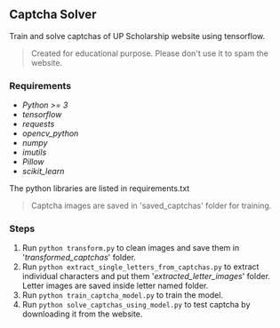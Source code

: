## Captcha Solver
 Train and solve captchas of UP Scholarship website using tensorflow.

 > Created for educational purpose. Please don't use it to spam the website.

### Requirements
* _Python >= 3_
* _tensorflow_
* _requests_
* _opencv_python_
* _numpy_
* _imutils_
* _Pillow_
* _scikit_learn_
 
The python libraries are listed in requirements.txt

> Captcha images are saved in 'saved_captchas' folder for training.

### Steps
1. Run `python transform.py` to clean images and save them in '_transformed_captchas_' folder.
2. Run `python extract_single_letters_from_captchas.py` to extract individual characters and put them '_extracted_letter_images_' folder. Letter images are saved inside letter named folder.
3. Run `python train_captcha_model.py` to train the model.
4. Run `python solve_captchas_using_model.py` to test captcha by downloading it from the website.